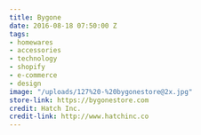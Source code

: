```yaml
---
title: Bygone
date: 2016-08-18 07:50:00 Z
tags:
- homewares
- accessories
- technology
- shopify
- e-commerce
- design
image: "/uploads/127%20-%20bygonestore@2x.jpg"
store-link: https://bygonestore.com
credit: Hatch Inc.
credit-link: http://www.hatchinc.co
---
```


